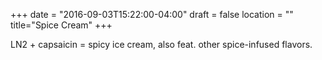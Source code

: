 +++
date = "2016-09-03T15:22:00-04:00"
draft = false
location = ""
title="Spice Cream"
+++

LN2 + capsaicin = spicy ice cream, also feat. other spice-infused flavors.
